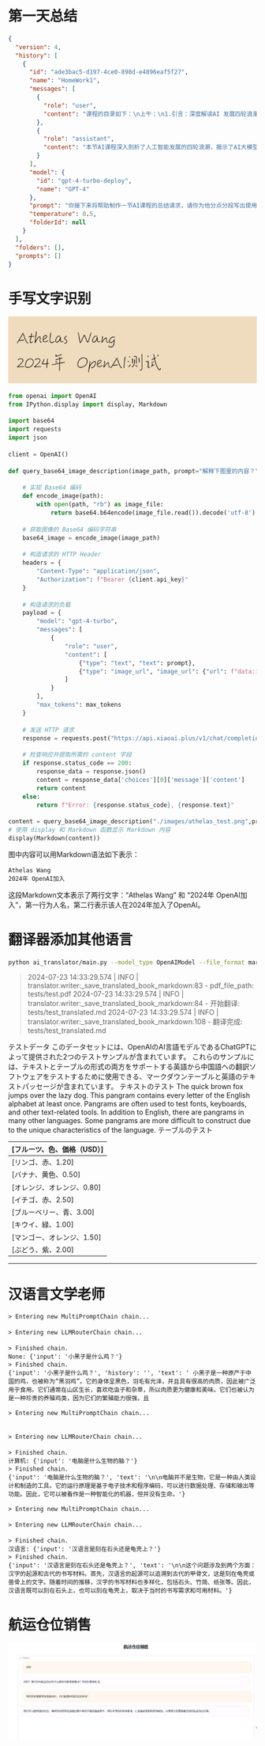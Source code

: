 # 第一天总结

```json
{
  "version": 4,
  "history": [
    {
      "id": "ade3bac5-d197-4ce0-898d-e4896eaf5f27",
      "name": "HomeWork1",
      "messages": [
        {
          "role": "user",
          "content": "课程的目录如下：\n上午：\n1.引言：深度解读AI 发展四轮浪潮\n2.AI 大模型技术四阶技术总览\n\t• 提示工程（Prompt Engineering）\n\t• AI智能体（Agents）\n\t• 大模型微调（Fine-tuning）\n\t• 预训练技术（Pre-training）\n3.生成式人工智能前沿研究\n\t• OpenAIGPTs 与Assistants API 介绍\n\t• Google Gemini 大模型介绍\n\t• AI大模型技术未来发展趋势与挑战\n4.AI大模型创投与应用案例研究\n\n下午：\n1.初探大模型:起源与发展\n\t• 预热篇:解码注意力机制(Attention) \n\t• 变革里程碑:Transformer的崛起\n\t• 走向不同:GPT与Bert的选择\n2.GPT 模型家族:从始至今\n\t• 从GPT-1到GPT-3.5: 一路的⻛云变幻\n\t• ChatGPT: 赢在哪里\n\t• GPT-4: 一个新的开始\n3.提示学习(Prompt Learning) \n\t• 思维链(Chain-of-Thought, CoT): 开山之作\n\t• 自洽性(Self-Consistency): 多路径推理\n\t• 思维树(Tree-of-Thoughts, ToT): 续写佳话\n4.基于GPT 的提示工程最佳实践\n5.Playground Chat: 实践 GPT 大模型提示工程"
        },
        {
          "role": "assistant",
          "content": "本节AI课程深入剖析了人工智能发展的四轮浪潮，揭示了AI大模型技术的核心组成部分，包括提示工程、AI智能体、模型微调和预训练技术。课程还探讨了生成式AI的最新研究进展，包括OpenAI的GPTs和Assistants API，Google的Gemini大模型，以及AI大模型技术面临的未来趋势和挑战。此外，还涉及了AI大模型在创投和应用案例中的实际运用。\n\n下午部分重点介绍了大模型的起源与发展，包括注意力机制、Transformer架构的重要性，以及GPT和Bert两种不同路径的演进。GPT模型家族的发展历程和ChatGPT的成功要素，以及GPT-4的新起点也被详细讲解。进一步地，课程深入了解了提示学习，包括思维链、自洽性和思维树等概念。最后，通过基于GPT的提示工程最佳实践和Playground Chat实践活动，使学员能够将理论知识应用于实际操作中。"
        }
      ],
      "model": {
        "id": "gpt-4-turbo-deploy",
        "name": "GPT-4"
      },
      "prompt": "你接下来将帮助制作一节AI课程的总结请求，请你为他分点分段写出使用书面语言构成的总结，不要啰嗦，不要照抄，不要使用首先，其次等词语",
      "temperature": 0.5,
      "folderId": null
    }
  ],
  "folders": [],
  "prompts": []
}
```

# 手写文字识别
![手写图片](./openai_api/images/athelas_test.png)

```python
from openai import OpenAI
from IPython.display import display, Markdown

import base64
import requests
import json

client = OpenAI()

def query_base64_image_description(image_path, prompt="解释下图里的内容？", max_tokens=1000):

    # 实现 Base64 编码
    def encode_image(path):
        with open(path, "rb") as image_file:
            return base64.b64encode(image_file.read()).decode('utf-8')

    # 获取图像的 Base64 编码字符串
    base64_image = encode_image(image_path)

    # 构造请求的 HTTP Header
    headers = {
        "Content-Type": "application/json",
        "Authorization": f"Bearer {client.api_key}"
    }

    # 构造请求的负载
    payload = {
        "model": "gpt-4-turbo",
        "messages": [
            {
                "role": "user",
                "content": [
                    {"type": "text", "text": prompt},
                    {"type": "image_url", "image_url": {"url": f"data:image/jpeg;base64,{base64_image}"}}
                ]
            }
        ],
        "max_tokens": max_tokens
    }

    # 发送 HTTP 请求
    response = requests.post("https://api.xiaoai.plus/v1/chat/completions", headers=headers, json=payload)

    # 检查响应并提取所需的 content 字段
    if response.status_code == 200:
        response_data = response.json()
        content = response_data['choices'][0]['message']['content']
        return content
    else:
        return f"Error: {response.status_code}, {response.text}"

content = query_base64_image_description("./images/athelas_test.png",prompt="使用MarkDown解释下图里的内容？")
# 使用 display 和 Markdown 函数显示 Markdown 内容
display(Markdown(content))
```

图中内容可以用Markdown语法如下表示：

```markdown
Athelas Wang  
2024年 OpenAI加入
```

这段Markdown文本表示了两行文字：“Athelas Wang” 和 “2024年 OpenAI加入”，第一行为人名，第二行表示该人在2024年加入了OpenAI。

# 翻译器添加其他语言
```bash
python ai_translator/main.py --model_type OpenAIModel --file_format markdown --book tests/test.pdf --openai_model gpt-3.5-turbo --target_language 日文
```

> 2024-07-23 14:33:29.574 | INFO     | translator.writer:_save_translated_book_markdown:83 - pdf_file_path: tests/test.pdf
> 2024-07-23 14:33:29.574 | INFO     | translator.writer:_save_translated_book_markdown:84 - 开始翻译: tests/test_translated.md
> 2024-07-23 14:33:29.574 | INFO     | translator.writer:_save_translated_book_markdown:108 - 翻译完成: tests/test_translated.md

テストデータ
このデータセットには、OpenAIのAI言語モデルであるChatGPTによって提供された2つのテストサンプルが含まれています。
これらのサンプルには、テキストとテーブルの形式の両方をサポートする英語から中国語への翻訳ソフトウェアをテストするために使用できる、マークダウンテーブルと英語のテキストパッセージが含まれています。
テキストのテスト
The quick brown fox jumps over the lazy dog. This pangram contains every letter of the English
alphabet at least once. Pangrams are often used to test fonts, keyboards, and other text-related
tools. In addition to English, there are pangrams in many other languages. Some pangrams are more
difficult to construct due to the unique characteristics of the language.
テーブルのテスト

| [フルーツ、色、価格（USD）] |
| --- |
| [リンゴ、赤、1.20] |
| [バナナ、黄色、0.50] |
| [オレンジ、オレンジ、0.80] |
| [イチゴ、赤、2.50] |
| [ブルーベリー、青、3.00] |
| [キウイ、緑、1.00] |
| [マンゴー、オレンジ、1.50] |
| [ぶどう、紫、2.00] |

---

# 汉语言文学老师
```
> Entering new MultiPromptChain chain...

> Entering new LLMRouterChain chain...

> Finished chain.
None: {'input': '小黑子是什么鸡？'}
> Finished chain.
{'input': '小黑子是什么鸡？', 'history': '', 'text': ' 小黑子是一种原产于中国的鸡，也被称为“黑羽鸡”。它的身体呈黑色，羽毛有光泽，并且具有很高的肉质，因此被广泛用于食用。它们通常在山区生长，喜欢吃虫子和杂草，所以肉质更为健康和美味。它们也被认为是一种珍贵的养殖鸡类，因为它们的繁殖能力很强，且
```

```
> Entering new MultiPromptChain chain...


> Entering new LLMRouterChain chain...

> Finished chain.
计算机: {'input': '电脑是什么生物的脑？'}
> Finished chain.
{'input': '电脑是什么生物的脑？', 'text': '\n\n电脑并不是生物，它是一种由人类设计和制造的工具。它的运行原理是基于电子技术和程序编码，可以进行数据处理、存储和输出等功能。因此，它可以被看作是一种智能化的机器，但并没有生命。'}
```

```
> Entering new MultiPromptChain chain...

> Entering new LLMRouterChain chain...

> Finished chain.
汉语言: {'input': '汉语言是刻在石头还是龟壳上？'}
> Finished chain.
{'input': '汉语言是刻在石头还是龟壳上？', 'text': '\n\n这个问题涉及到两个方面：汉字的起源和古代的书写材料。首先，汉语言的起源可以追溯到古代的甲骨文，这是刻在龟壳或兽骨上的文字。随着时间的推移，汉字的书写材料也多样化，包括石头、竹简、纸张等。因此，汉语言既可以刻在石头上，也可以刻在龟壳上，取决于当时的书写需求和可用材料。'}
```

# 航运仓位销售
![结果展示](./langchain/container_sales_chatbot/screenshot.png)
